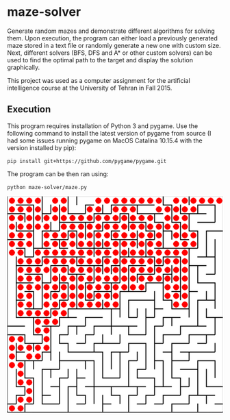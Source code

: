 # maze-solver
Generate random mazes and demonstrate different algorithms for solving them. Upon execution, the program can either load a previously generated maze stored in a text file or randomly generate a new one with custom size. Next, different solvers (BFS, DFS and A* or other custom solvers) can be used to find the optimal path to the target and display the solution graphically.

This project was used as a computer assignment for the artificial intelligence course at the University of Tehran in Fall 2015.

## Execution

This program requires installation of Python 3 and pygame. Use the following command to install the latest version of pygame from source (I had some issues running pygame on MacOS Catalina 10.15.4 with the version installed by pip):

```
pip install git+https://github.com/pygame/pygame.git
```

The program can be then ran using:

```
python maze-solver/maze.py
```

![Sample Screenshot](./img/maze.png)